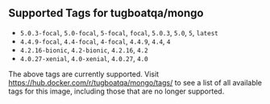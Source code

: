## Supported Tags for tugboatqa/mongo

* `5.0.3-focal`, `5.0-focal`, `5-focal`, `focal`, `5.0.3`, `5.0`, `5`, `latest`
* `4.4.9-focal`, `4.4-focal`, `4-focal`, `4.4.9`, `4.4`, `4`
* `4.2.16-bionic`, `4.2-bionic`, `4.2.16`, `4.2`
* `4.0.27-xenial`, `4.0-xenial`, `4.0.27`, `4.0`

The above tags are currently supported. Visit https://hub.docker.com/r/tugboatqa/mongo/tags/ to see a list of all available tags for this image, including those that are no longer supported.
